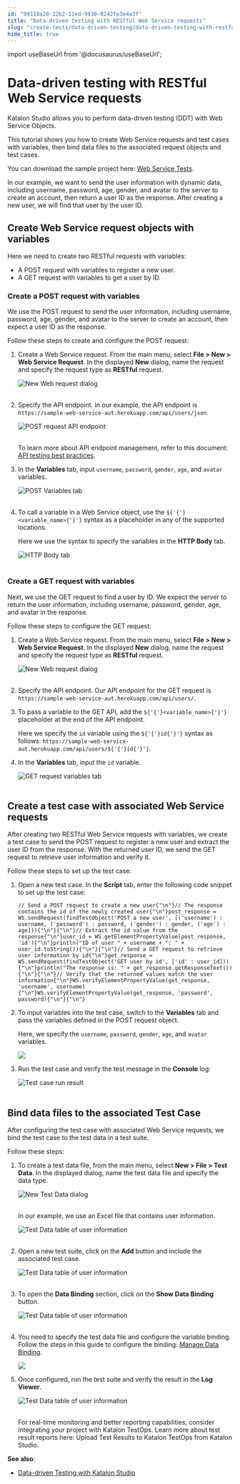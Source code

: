 ```yaml
---
id: "99118a20-22b2-11ed-9930-0242fe3e4a3f"
title: "Data-driven testing with RESTful Web Service requests"
slug: "create-tests/data-driven-testing/data-driven-testing-with-restful-web-service-requests"
hide_title: true
---
```

import useBaseUrl from '@docusaurus/useBaseUrl';


# <a id="id" class="anchor_top_offset"/><a id="ariaid-title1" class="anchor_top_offset"/>Data-driven testing with RESTful Web Service requests

<p xmlns="http://www.w3.org/1999/xhtml" className="p">Katalon Studio allows you to perform data-driven testing (DDT)   with Web Service Objects.</p> 
<p xmlns="http://www.w3.org/1999/xhtml" className="p">This tutorial shows you how to create Web Service requests and   test cases with variables, then bind data files to the associated   request objects and test cases.</p> 
<p xmlns="http://www.w3.org/1999/xhtml" className="p">You can download the sample project here: <a className="xref j-external-link" href="https://github.com/katalon-studio-samples/web-service-tests" target="_blank">Web     Service Tests</a>.</p> 
<p xmlns="http://www.w3.org/1999/xhtml" className="p">In our example, we want to send the user information with   dynamic data, including username, password, age, gender, and avatar   to the server to create an account, then return a user ID as the   response. After creating a new user, we will find that user by the   user ID.</p> 
    

## <a id="id_1" class="anchor_top_offset"/>Create Web Service request objects with variables

    
      
<p xmlns="http://www.w3.org/1999/xhtml" className="p">Here we need to create two RESTful requests with variables:</p> 
      
<ul xmlns="http://www.w3.org/1999/xhtml" className="ul">   <li className="li">A POST request with variables to register a new user.</li>   <li className="li">A GET request with variables to get a user by ID.</li> </ul> 
    
          

### <a id="id_2" class="anchor_top_offset"/>Create a POST request with variables

<p xmlns="http://www.w3.org/1999/xhtml" className="p">We use the POST request to send the user information, including username, password, age, gender, and avatar to the server to create an account, then expect a user ID as the response.</p> 
<p xmlns="http://www.w3.org/1999/xhtml" className="p">Follow these steps to create and configure the POST request:</p> 
<ol xmlns="http://www.w3.org/1999/xhtml" className="ol"><li className="li"><p className="p">Create a Web Service request. From the main menu, select <strong className="ph b">File &gt; New &gt; Web Service Request</strong>. In the displayed <strong className="ph b">New</strong> dialog, name the request and specify the request type as <strong className="ph b">RESTful</strong> request.</p><p className="p"><img className="image" src={useBaseUrl("https://github.com/katalon-studio/docs-images/raw/master/katalon-studio/docs/ddt-web-service/KS-new-web-request-POST.png")} alt="New Web request dialog" /><br /><br /></p></li><li className="li"><p className="p">Specify the API endpoint. In our example, the API endpoint is <code className="ph codeph">https://sample-web-service-aut.herokuapp.com/api/users/json</code>.</p><p className="p"><img className="image" src={useBaseUrl("https://github.com/katalon-studio/docs-images/raw/master/katalon-studio/docs/ddt-web-service/KS-New-POST-API-endpoint.png")} alt="POST request API endpoint" /><br /><br /></p><p className="p">To learn more about API endpoint management, refer to this document: <a className="xref" href="/docs/create-tests/introduction-to-test-creation/introduction-to-api-testing-in-katalon-studio#id_14">API testing best practices</a>.</p></li><li className="li"><p className="p">In the <strong className="ph b">Variables</strong> tab, input <code className="ph codeph">username</code>, <code className="ph codeph">password</code>, <code className="ph codeph">gender</code>, <code className="ph codeph">age</code>, and <code className="ph codeph">avatar</code> variables.</p><p className="p"><img className="image" src={useBaseUrl("https://github.com/katalon-studio/docs-images/raw/master/katalon-studio/docs/ddt-web-service/KS-POST-request-variable-tab.png")} alt="POST Variables tab" /><br /><br /></p></li><li className="li"><p className="p">To call a variable in a Web Service object, use the <code className="ph codeph">${'{'}&lt;variable_name&gt;{'}'}</code> syntax as a placeholder in any of the supported locations.</p><p className="p">Here we use the syntax to specify the variables in the <strong className="ph b">HTTP Body</strong> tab.</p><p className="p"><img className="image" src={useBaseUrl("https://github.com/katalon-studio/docs-images/raw/master/katalon-studio/docs/ddt-web-service/KS-POST-request-HTTP-body.png")} alt="HTTP Body tab" /><br /><br /></p></li></ol> 

### <a id="id_3" class="anchor_top_offset"/>Create a GET request with variables

<p xmlns="http://www.w3.org/1999/xhtml" className="p">Next, we use the GET request to find a user by ID. We expect the server to return the user information, including username, password, gender, age, and avatar in the response.</p> 
<p xmlns="http://www.w3.org/1999/xhtml" className="p">Follow these steps to configure the GET request:</p> 
<ol xmlns="http://www.w3.org/1999/xhtml" className="ol"><li className="li">     <p className="p">Create a Web Service request. From the main menu, select <strong className="ph b">File &gt; New &gt; Web Service Request</strong>. In the displayed <strong className="ph b">New</strong> dialog, name the request and specify the request type as <strong className="ph b">RESTful</strong> request.</p>     <p className="p"> <img className="image" src={useBaseUrl("https://github.com/katalon-studio/docs-images/raw/master/katalon-studio/docs/ddt-web-service/KS-new-web-request-GET.png")} alt="New Web request dialog" /><br /><br />     </p>   </li><li className="li">     <p className="p">Specify the API endpoint. Our API endpoint for the GET request is <code className="ph codeph">https://sample-web-service-aut.herokuapp.com/api/users/</code>.</p>   </li><li className="li">     <p className="p">To pass a variable to the GET API, add the <code className="ph codeph">${'{'}&lt;variable_name&gt;{'}'}</code> placeholder at the end of the API endpoint.</p>     <p className="p">Here we specify the <code className="ph codeph">id</code> variable using the <code className="ph codeph">${'{'}id{'}'}</code> syntax as follows: <code className="ph codeph">https://sample-web-service-aut.herokuapp.com/api/users/${'{'}id{'}'}</code>.</p>   </li><li className="li">     <p className="p">In the <strong className="ph b">Variables</strong> tab, input the <code className="ph codeph">id</code> variable.</p>     <p className="p"> <img className="image" src={useBaseUrl("https://github.com/katalon-studio/docs-images/raw/master/katalon-studio/docs/ddt-web-service/KS-GET-request-object-config.png")} alt="GET request variables tab" /><br /><br />     </p>   </li></ol> 

## <a id="id_4" class="anchor_top_offset"/>Create a test case with associated Web Service requests

<p xmlns="http://www.w3.org/1999/xhtml" className="p">After creating two RESTful Web Service requests with variables, we create a test case to send the POST request to register a new user and extract the user ID from the response. With the returned user ID, we send the GET request to retrieve user information and verify it.</p> 
<p xmlns="http://www.w3.org/1999/xhtml" className="p">Follow these steps to set up the test case:</p> 
<ol xmlns="http://www.w3.org/1999/xhtml" className="ol"><li className="li">     <p className="p">Open a new test case. In the <strong className="ph b">Script</strong> tab, enter the following code snippet to set up the test case:</p>     <pre className="pre codeblock"><code>// Send a POST request to create a new user{"\n"}// The response contains the id of the newly created user{"\n"}post_response = WS.sendRequest(findTestObject('POST a new user', [('username') : username, ('password') : password, ('gender') : gender, ('age') : age])){"\n"}{"\n"}// Extract the id value from the response{"\n"}user_id = WS.getElementPropertyValue(post_response, 'id'){"\n"}println("ID of user " + username + ": " + user_id.toString()){"\n"}{"\n"}// Send a GET request to retrieve user information by id{"\n"}get_response = WS.sendRequest(findTestObject('GET user by id', ['id' : user_id])){"\n"}println("The response is: " + get_response.getResponseText()){"\n"}{"\n"}// Verify that the returned values match the user information{"\n"}WS.verifyElementPropertyValue(get_response, 'username', username){"\n"}WS.verifyElementPropertyValue(get_response, 'password', password){"\n"}{"\n"}</code></pre>   </li><li className="li">     <p className="p">To input variables into the test case, switch to the <strong className="ph b">Variables</strong> tab and pass the variables defined in the POST request object.</p>     <p className="p">Here, we specify the <code className="ph codeph">username</code>, <code className="ph codeph">password</code>, <code className="ph codeph">gender</code>, <code className="ph codeph">age</code>, and <code className="ph codeph">avatar</code> variables.</p>     <p className="p"> <img className="image" src={useBaseUrl("/99077800-22b2-11ed-9930-0242fe3e4a3f.png")} /></p>   </li><li className="li">     <p className="p">Run the test case and verify the test message in the <strong className="ph b">Console</strong> log:</p>     <p className="p"> <img className="image" src={useBaseUrl("https://github.com/katalon-studio/docs-images/raw/master/katalon-studio/docs/ddt-web-service/KS-Console-log-test-case-result.png")} alt="Test case run result" /><br /><br />     </p>   </li></ol> 

## <a id="id_5" class="anchor_top_offset"/>Bind data files to the associated Test Case

<p xmlns="http://www.w3.org/1999/xhtml" className="p">After configuring the test case with associated Web Service requests, we bind the test case to the test data in a test suite.</p> 
<p xmlns="http://www.w3.org/1999/xhtml" className="p">Follow these steps:</p> 
<ol xmlns="http://www.w3.org/1999/xhtml" className="ol"><li className="li"><p className="p">To create a test data file, from the main menu, select <strong className="ph b">New &gt; File &gt; Test Data</strong>. In the displayed dialog, name the test data file and specify the data type.</p><p className="p"><img className="image" src={useBaseUrl("https://github.com/katalon-studio/docs-images/raw/master/katalon-studio/docs/ddt-web-service/KS-New-Test-Data-dialog.png")} alt="New Test Data dialog" /><br /><br /></p><p className="p">In our example, we use an Excel file that contains user information.</p><p className="p"><img className="image" src={useBaseUrl("https://github.com/katalon-studio/docs-images/raw/master/katalon-studio/docs/ddt-web-service/KS-Test-Data-User-Information-Table.png")} alt="Test Data table of user information" /><br /><br /></p></li><li className="li"><p className="p">Open a new test suite, click on the <strong className="ph b">Add</strong> button and include the associated test case.</p><p className="p"><img className="image" src={useBaseUrl("https://github.com/katalon-studio/docs-images/raw/master/katalon-studio/docs/ddt-web-service/KS-Test-Suite-add-test-case.png")} alt="Test Data table of user information" /><br /><br /></p></li><li className="li"><p className="p">To open the <strong className="ph b">Data Binding</strong> section, click on the <strong className="ph b">Show Data Binding</strong> button.</p><p className="p"><img className="image" src={useBaseUrl("https://github.com/katalon-studio/docs-images/raw/master/katalon-studio/docs/ddt-web-service/KS-Test-Suite-Show-Data-Binding.png")} alt="Test Data table of user information" /><br /><br /></p></li><li className="li"><p className="p">You need to specify the test data file and configure the variable binding. Follow the steps in this guide to configure the binding: <a className="xref" href="/docs/create-tests/data-driven-testing/data-driven-testing-at-the-test-suite-level#id_3">Manage Data Binding</a>.</p><p className="p"> <img className="image" src={useBaseUrl("/990925b0-22b2-11ed-9930-0242fe3e4a3f.png")} /></p></li><li className="li"><p className="p">Once configured, run the test suite and verify the result in the <strong className="ph b">Log Viewer</strong>.</p><p className="p"><img className="image" src={useBaseUrl("https://github.com/katalon-studio/docs-images/raw/master/katalon-studio/docs/ddt-web-service/KS-DDT-Test-Result.png")} alt="Test Data table of user information" /><br /><br /></p><p className="p">For real-time monitoring and better reporting capabilities, consider integrating your project with Katalon TestOps. Learn more about test result reports here: Upload Test Results to Katalon TestOps from Katalon Studio.</p></li></ol> 
<p xmlns="http://www.w3.org/1999/xhtml" className="p"> <strong className="ph b">See also</strong>:</p> 
<ul xmlns="http://www.w3.org/1999/xhtml" className="ul"><li className="li"><a className="xref" href="/docs/create-tests/data-driven-testing/data-driven-testing-with-katalon-studio">Data-driven Testing with Katalon Studio</a></li></ul> 
